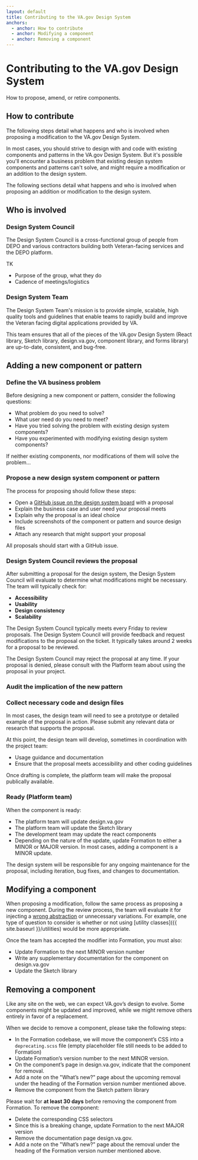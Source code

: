 ```yaml
---
layout: default
title: Contributing to the VA.gov Design System
anchors:
  - anchor: How to contribute
  - anchor: Modifying a component
  - anchor: Removing a component
---
```


# Contributing to the VA.gov Design System

<div class="va-introtext">
How to propose, amend, or retire components.
</div>

## How to contribute

The following steps detail what happens and who is involved when proposing a modification to the VA.gov Design System.

In most cases, you should strive to design with and code with existing components and patterns in the VA.gov Design System. But it's possible you'll encounter a business problem that existing design system components and patterns can't solve, and might require a modification or an addition to the design system.

The following sections detail what happens and who is involved when proposing an addition or modification to the design system.

## Who is involved

### Design System Council

The Design System Council is a cross-functional group of people from DEPO and various contractors building both Veteran-facing services and the DEPO platform. 

TK
- Purpose of the group, what they do
- Cadence of meetings/logistics

### Design System Team

The Design System Team's mission is to provide simple, scalable, high quality tools and guidelines that enable teams to rapidly build and improve the Veteran facing digital applications provided by VA.

This team ensures that all of the pieces of the VA.gov Design System (React library, Sketch library, design.va.gov, component library, and forms library) are up-to-date, consistent, and bug-free. 

## Adding a new component or pattern

### Define the VA business problem

Before designing a new component or pattern, consider the following questions:
- What problem do you need to solve? 
- What user need do you need to meet?
- Have you tried solving the problem with existing design system components?
- Have you experimented with modifying existing design system components?

If neither existing components, nor modifications of them will solve the problem...


### Propose a new design system component or pattern

The process for proposing should follow these steps:
- Open a [GitHub issue on the design system board](https://github.com/department-of-veterans-affairs/vets-design-system-documentation/issues/new?template=feature_request.md) with a proposal
- Explain the business case and user need your proposal meets
- Explain why the proposal is an ideal choice
- Include screenshots of the component or pattern and source design files
- Attach any research that might support your proposal

All proposals should start with a GitHub issue.

### Design System Council reviews the proposal

After submitting a proposal for the design system, the Design System Council will evaluate to determine what modifications might be necessary. The team will typically check for:

- **Accessibility**
- **Usability**
- **Design consistency**
- **Scalability**

The Design System Council typically meets every Friday to review proposals. The Design System Council will provide feedback and request modifications to the proposal on the ticket. It typically takes around 2 weeks for a proposal to be reviewed.

The Design System Council may reject the proposal at any time. If your proposal is denied, please consult with the Platform team about using the proposal in your project.

### Audit the implication of the new pattern

### Collect necessary code and design files

In most cases, the design team will need to see a prototype or detailed example of the proposal in action. Please submit any relevant data or research that supports the proposal.

At this point, the design team will develop, sometimes in coordination with the project team:
- Usage guidance and documentation
- Ensure that the proposal meets accessibility and other coding guidelines

Once drafting is complete, the platform team will make the proposal publically available.

### Ready (Platform team)

When the component is ready:
- The platform team will update design.va.gov
- The platform team will update the Sketch library
- The development team may update the react components
- Depending on the nature of the update, update Formation to either a MINOR or MAJOR version. In most cases, adding a component is a MINOR update.

The design system will be responsible for any ongoing maintenance for the proposal, including iteration, bug fixes, and changes to documentation.

## Modifying a component

When proposing a modification, follow the same process as proposing a new component. During the review process, the team will evaluate it for injecting a [wrong abstraction](https://www.sandimetz.com/blog/2016/1/20/the-wrong-abstraction?duplication) or unnecessary variations. For example, one type of question to consider is whether or not using [utility classes]({{ site.baseurl }}/utilities) would be more appropriate.

Once the team has accepted the modifier into Formation, you must also:
- Update Formation to the next MINOR version number
- Write any supplementary  documentation for the component on design.va.gov
- Update the Sketch library

## Removing a component

Like any site on the web, we can expect VA.gov’s design to evolve. Some components might be updated and improved, while we might remove others entirely in favor of a replacement.

When we decide to remove a component, please take the following steps:
- In the Formation codebase, we will move the component’s CSS into a `deprecating.scss` file (empty placeholder file still needs to be added to Formation)
- Update Formation’s version number to the next MINOR version.
- On the component’s page in design.va.gov, indicate that the component for removal.
- Add a note on the "What’s new?" page about the upcoming removal under the heading of the Formation version number mentioned above.
- Remove the component from the Sketch pattern library

 Please wait for **at least 30 days** before removing the component from Formation. To remove the component:
- Delete the corresponding CSS selectors
- Since this is a breaking change, update Formation to the next MAJOR version
- Remove the documentation page design.va.gov.
- Add a note on the "What’s new?" page about the removal under the heading of the Formation version number mentioned above.
